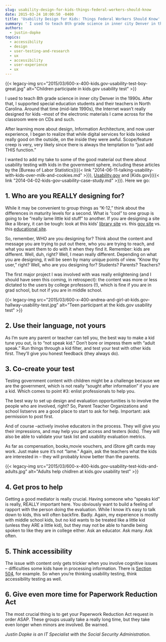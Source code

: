 ```yaml
---
slug: usability-design-for-kids-things-federal-workers-should-know
date: 2015-03-24 10:00:50 -0400
title: 'Usability Design for Kids: Things Federal Workers Should Know'
summary: ' I used to teach 8th grade science in inner city Denver in the 1990s. After that, I supported special education students and their teachers in North Carolina. Around that time (mid-late 1990s), the Internet wasn’t really designed for kids &ndash;most of the electronic materials I'
authors:
  - justin-dopke
topics:
  - accessibility
  - design
  - user-testing-and-research
  - ux
  - accessibility
  - user-experience
  - ux
---
```


{{< legacy-img src="2015/03/600-x-400-kids.gov-usability-test-boy-great.jpg" alt="Children participate in kids.gov usability test" >}}

I used to teach 8th grade science in inner city Denver in the 1990s. After that, I supported special education students and their teachers in North Carolina. Around that time (mid-late 1990s), the Internet wasn’t really designed for kids –most of the electronic materials I came across for the classroom were on CDs and such.

After learning more about design, Information Architecture, and now user experience, I began to realize that while digital services for kids looked really good on the outside, on the inside they were awful. Scope/feature creep is very, very likely since there is always the temptation to “just add THIS function.”

I wanted to add my take to some of the good material out there about usability testing with kids in the government sphere, including these articles by the [Bureau of Labor Statistics]({{< link "2014-06-11-talking-usability-with-kids-over-milk-and-cookies.md" >}}), [Usability.gov](http://www.usability.gov/get-involved/blog/2015/02/working-with-kids-and-teens.html) and [Kids.gov]({{< link "2014-04-02-kids-gov-usability-case-study.md" >}}). Here we go:

## 1. Who are you REALLY designing for?

While it may be convenient to group things as “K-12,” think about the differences in maturity levels for a second. What is “cool” to one group is going to be “really lame little kid stuff” to another. If you are designing a site like a library, it can be tough: look at this kids’ [library site](http://www.startsquad.org/) vs. this [gov site](http://www.si.edu) vs. this [educational site](http://www.exploratorium.edu/.).

So, remember, WHO are you designing for? Think about the content and message you are trying to put out there, who you are trying to reach, and what you want them to do with it when they find it. Remember: kids are different. Well, duh, right? Well, I mean really different. Depending on what you are designing, it will be seen by many unique points of view. “Know thy user,” right? Well, who are you designing for? Students? Parents? Teachers?

The first major project I was involved with was really enlightening (and I should have seen this coming, in retrospect): the content was more or less dictated to the users by college professors (!), which is fine if you are in grad school, but not if you are in middle school.

{{< legacy-img src="2015/03/600-x-400-andrea-and-girl-at-kids.gov-hallway-usability-test.jpg" alt="Teen participant at the kids.gov usability test" >}}

 

## 2. Use their language, not yours

As I’m sure any parent or teacher can tell you, the best way to make a kid tune you out, is to “not speak kid.” Don’t bore or impress them with “adult speak.” Run things through a kid filter, and test your test with other kids first. They’ll give you honest feedback (they always do).

## 3. Co-create your test

Testing government content with children might be a challenge because we are the government, which is not really “sought after information” if you are a kid. Which comes to point #3: enlist professionals to help you.

The best way to set up design and evaluation opportunities is to involve the people who are involved, right? So, Parent Teacher Organizations and school listservs are a good place to start to ask for help. Important: ask permission to post first.

And of course –actively involve educators in the process. They will give you their impressions, and may help you get access and testers (kids). They will also be able to validate your task list and usability evaluation metrics.

As far as compensation, books,movie vouchers, and iStore gift cards may work. Just make sure it’s not “lame.” Again, ask the teachers what the kids are interested in &#8211; they will probably know better than the parents.

{{< legacy-img src="2015/03/600-x-400-kids.gov-usability-test-kids-and-adults.jpg" alt="Adults help chidlren at kids.gov usability test" >}}

## 4. Get pros to help

Getting a good mediator is really crucial. Having someone who “speaks kid” is really, REALLY important here. You obviously want to build a feeling of rapport with the person doing the evaluation. While I know it’s easy to talk down to kids, this will often backfire. Badly. Again, my experience is mostly with middle school kids, but no kid wants to be treated like a little kid (unless they ARE a little kid), but they may not be able to handle being spoken to like they are in college either. Ask an educator. Ask many. Ask often.

## 5. Think accessibility

The issue with content only gets trickier when you involve cognitive issues &#8211; difficulties some kids have in processing information. There is [Section 504](http://www2.ed.gov/about/offices/list/ocr/504faq.html), for example. So when you’re thinking usability testing, think accessibility testing as well.

## 6. Give even more time for Paperwork Reduction Act

The most crucial thing is to get your Paperwork Reduction Act request in order ASAP. These groups usually take a really long time, but they take even longer when minors are involved. Be warned.

_Justin Dopke is an IT Specialist with the Social Security Administration._